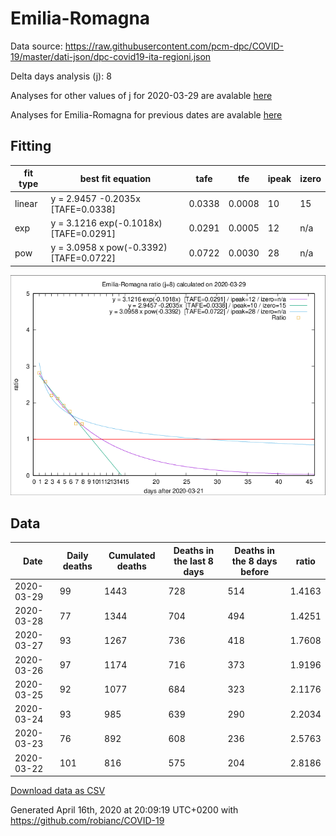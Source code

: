 # Emilia-Romagna

Data source: https://raw.githubusercontent.com/pcm-dpc/COVID-19/master/dati-json/dpc-covid19-ita-regioni.json

Delta days analysis (j): 8

Analyses for other values of j for 2020-03-29 are avalable [here](../2020-03-29/README.md)

Analyses for Emilia-Romagna for previous dates are avalable [here](../README.md)

## Fitting 
|fit type|best fit equation|tafe|tfe|ipeak|izero|
|-------|-----|--------|------|---|---|
|linear|y = 2.9457 -0.2035x  [TAFE=0.0338]|0.0338|0.0008|10|15|
|exp|y = 3.1216 exp(-0.1018x)  [TAFE=0.0291]|0.0291|0.0005|12|n/a|
|pow|y = 3.0958 x pow(-0.3392)  [TAFE=0.0722]|0.0722|0.0030|28|n/a|

![Plot](COVID-19_emilia-romagna_j8_2020-03-29.png)

## Data
|Date|Daily deaths|Cumulated deaths|Deaths in the last 8 days|Deaths in the 8 days before|ratio|
|----|----------|-----------|-------|--------------------|-----|
|2020-03-29|99|1443|728|514|1.4163|
|2020-03-28|77|1344|704|494|1.4251|
|2020-03-27|93|1267|736|418|1.7608|
|2020-03-26|97|1174|716|373|1.9196|
|2020-03-25|92|1077|684|323|2.1176|
|2020-03-24|93|985|639|290|2.2034|
|2020-03-23|76|892|608|236|2.5763|
|2020-03-22|101|816|575|204|2.8186|

[Download data as CSV](COVID-19_emilia-romagna_j8_2020-03-29.csv)

Generated April 16th, 2020 at 20:09:19 UTC+0200 with https://github.com/robianc/COVID-19
